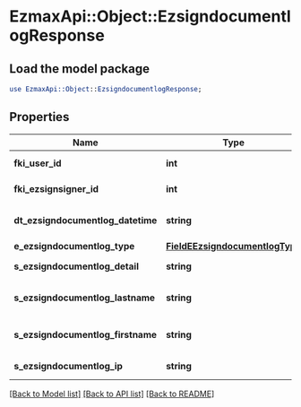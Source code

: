 # EzmaxApi::Object::EzsigndocumentlogResponse

## Load the model package
```perl
use EzmaxApi::Object::EzsigndocumentlogResponse;
```

## Properties
Name | Type | Description | Notes
------------ | ------------- | ------------- | -------------
**fki_user_id** | **int** | The unique ID of the User | [optional] 
**fki_ezsignsigner_id** | **int** | The unique ID of the Ezsignsigner | [optional] 
**dt_ezsigndocumentlog_datetime** | **string** | The date and time at which the event was logged | 
**e_ezsigndocumentlog_type** | [**FieldEEzsigndocumentlogType**](FieldEEzsigndocumentlogType.md) |  | 
**s_ezsigndocumentlog_detail** | **string** | The detail of the Ezsigndocumentlog | 
**s_ezsigndocumentlog_lastname** | **string** | The last name of the User or Ezsignsigner | 
**s_ezsigndocumentlog_firstname** | **string** | The first name of the User or Ezsignsigner | 
**s_ezsigndocumentlog_ip** | **string** | Represent an IP address. | 

[[Back to Model list]](../README.md#documentation-for-models) [[Back to API list]](../README.md#documentation-for-api-endpoints) [[Back to README]](../README.md)


